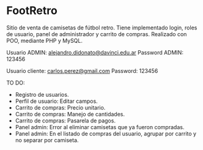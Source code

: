 # FootRetro
Sitio de venta de camisetas de fútbol retro. Tiene implementado login, roles de usuario, panel de administrador y carrito de compras. Realizado con POO, mediante PHP y MySQL.


Usuario ADMIN:
alejandro.didonato@davinci.edu.ar
Password ADMIN:
123456

Usuario cliente:
carlos.perez@gmail.com
Password:
123456



TO DO:
- Registro de usuarios.
- Perfil de usuario: Editar campos.
- Carrito de compras: Precio unitario.
- Carrito de compras: Manejo de cantidades.
- Carrito de compras: Pasarela de pagos.
- Panel admin: Error al eliminar camisetas que ya fueron compradas.
- Panel admin: En el listado de compras del usuario, agrupar por carrito y no separar por camiseta.

